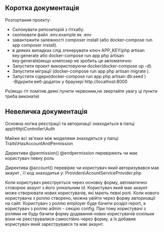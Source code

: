 ## Коротка документація

Розгортання проекту:
- Склонувати репозиторій з гітхабу.
- скопіювати файл .env.example як .env
- завантажити залежності composer install (або docker-compose run app composer install).
- в деяких випадках слід згенерувати ключ APP_KEY(php artisan key:generate або docker-compose run app php artisan key:generate)якщо композер не зробить це автоматично
- Запустити проект використовуючи docker(docker-compose up -d).
- Запустити міграції (docker-compose run app php artisan migrate
).
- Запустити сідери(docker-compose run app php artisan db:seed
)
-Відкрити веб-додаток у браузері http://localhost:8000

Ps(якщо гіт помітив деякі пункти червоним,не звертайте увагу ці пункти треба виконати)

## Невеличка документація
Основна логіка реєстрації та авторизації знаходиться в папці app\Http\Controller\Auth

Майже всі зв'язки між моделями знаходяться у папці Traits\HasAccountAndPermission

Дерективи @permission() @endpermission перевіряють чи має користувач певну роль

Директива      @account() перевіряє чи користувач який авторизувався має акаунт , її код знаходитья у: Providers\AcountServiceProvider.php

Коли користувач реєструється через основну форму, автоматично стоворює акаунт з його унікальним id. Користувач який має акаунт може створювати нових користувачів, які мають певні ролі. Коли нового користувача з роллю створено, можна увійти через форму авторизації на сайт. Користувач з роллю employer буде бачити розділ report, а користувач з роллю admin - секцію config. При тому користувачі з  ролями не буду бачити форму додавання нових користувачів оскільки вони не реєструвалися самостійно через форму, а їх добавив користувач який зарєструвався та має акаунт.
